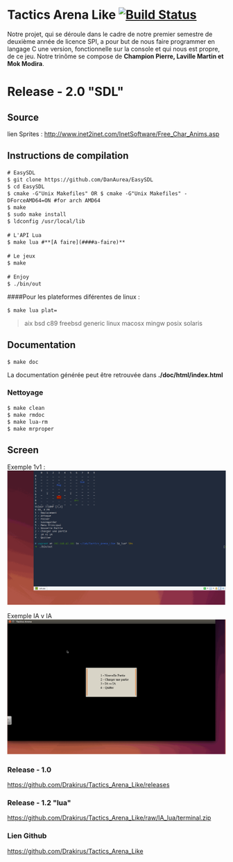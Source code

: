 Tactics Arena Like  [![Build Status](https://travis-ci.org/Drakirus/Tactics_Arena_Like.svg?branch=master)](https://travis-ci.org/Drakirus/Tactics_Arena_Like/branches)
==

Notre projet, qui se déroule dans le cadre de notre premier semestre de deuxième année de licence SPI, a pour but de nous faire programmer en langage C une version, fonctionnelle sur la console et qui nous est propre, de ce jeu. Notre trinôme se compose de **Champion Pierre, Laville Martin et Mok Modira**.


# Release - 2.0 "SDL"

## Source 
lien Sprites : http://www.inet2inet.com/InetSoftware/Free_Char_Anims.asp

## Instructions de compilation

```
# EasySDL
$ git clone https://github.com/DanAurea/EasySDL
$ cd EasySDL
$ cmake -G"Unix Makefiles" OR $ cmake -G"Unix Makefiles" -DForceAMD64=ON #for arch AMD64
$ make
$ sudo make install
$ ldconfig /usr/local/lib

# L'API Lua
$ make lua #**[A faire](####a-faire)**

# Le jeux
$ make

# Enjoy
$ ./bin/out
```
####Pour les plateformes diférentes de linux :
```
$ make lua plat=
```
> aix bsd c89 freebsd generic linux macosx mingw posix solaris

## Documentation
```
$ make doc
```
La documentation  générée peut être retrouvée dans **./doc/html/index.html**
### Nettoyage
```
$ make clean
$ make rmdoc
$ make lua-rm
$ make mrproper
```
## Screen

Exemple 1v1 :
![1 v 1](ressources/game_player.gif)

Exemple IA v IA
![IA vs IA](ressources/game_ia.gif)

### Release - 1.0 

https://github.com/Drakirus/Tactics_Arena_Like/releases

### Release - 1.2 "lua"

https://github.com/Drakirus/Tactics_Arena_Like/raw/IA_lua/terminal.zip

### Lien Github


https://github.com/Drakirus/Tactics_Arena_Like
